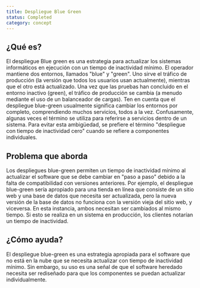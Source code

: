 ```yaml
---
title: Despliegue Blue Green
status: Completed
category: concept
---
```


## ¿Qué es?
El despliegue Blue green es una estrategia para actualizar los sistemas informáticos en ejecución con un tiempo de inactividad mínimo. El operador mantiene dos entornos, llamados "blue" y "green". Uno sirve el tráfico de producción (la versión que todos los usuarios usan actualmente), mientras que el otro está actualizado. Una vez que las pruebas han concluido en el entorno inactivo (green), el tráfico de producción se cambia (a menudo mediante el uso de un balanceador de cargas). Ten en cuenta que el despliegue blue-green usualmente significa cambiar los entornos por completo, comprendiendo muchos servicios, todos a la vez. Confusamente, algunas veces el término se utiliza para referirse a servicios dentro de un sistema. Para evitar esta ambigüedad, se prefiere el término "despliegue con tiempo de inactividad cero" cuando se refiere a componentes individuales. 

## Problema que aborda
Los despliegues blue-green permiten un tiempo de inactividad mínimo al actualizar el software que se debe cambiar en "paso a paso" debido a la falta de compatibilidad con versiones anteriores. Por ejemplo, el despliegue blue-green sería apropiado para una tienda en línea que consiste de un sitio web y una base de datos que necesita ser actualizada, pero la nueva versión de la base de datos no funciona con la versión vieja del sitio web, y viceversa. En esta instancia, ambos necesitan ser cambiados al mismo tiempo. Si esto se realiza en un sistema en producción, los clientes notarían un tiempo de inactividad.

## ¿Cómo ayuda?
El despliegue blue-green es una estrategia apropiada para el software que no está en la nube que se necesita actualizar con tiempo de inactividad mínimo. Sin embargo, su uso es una señal de que el software heredado necesita ser rediseñado para que los componentes se puedan actualizar individualmente.
